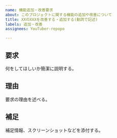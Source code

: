 ```yaml
---
name: 機能追加・改善要求
about: このプロジェクトに関する機能の追加や改善について
title: XXのXXXを改善する・追加する(動詞で記述)
labels: 追加・改善
assignees: YouTuber-repopo

---
```


## 要求
何をしてほしいか簡潔に説明する。

## 理由
要求の理由を述べる。

## 補足
補足情報、スクリーンショットなどを添付する。
